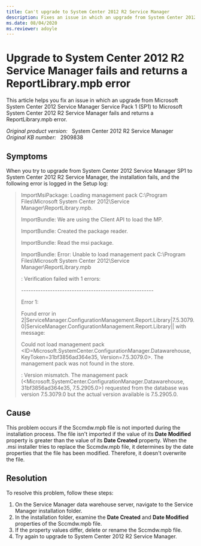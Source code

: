 ```yaml
---
title: Can't upgrade to System Center 2012 R2 Service Manager
description: Fixes an issue in which an upgrade from System Center 2012 Service Manager SP1 to System Center 2012 Service Manager R2 fails and returns a ReportLibrary.mpb error.
ms.date: 08/04/2020
ms.reviewer: adoyle
---
```

# Upgrade to System Center 2012 R2 Service Manager fails and returns a ReportLibrary.mpb error

This article helps you fix an issue in which an upgrade from Microsoft System Center 2012 Service Manager Service Pack 1 (SP1) to Microsoft System Center 2012 R2 Service Manager fails and returns a ReportLibrary.mpb error.

_Original product version:_ &nbsp; System Center 2012 R2 Service Manager  
_Original KB number:_ &nbsp; 2909838

## Symptoms

When you try to upgrade from System Center 2012 Service Manager SP1 to System Center 2012 R2 Service Manager, the installation fails, and the following error is logged in the Setup log:

> ImportMsiPackage: Loading management pack C:\Program Files\Microsoft System Center 2012\Service Manager\ReportLibrary.mpb.
>
> ImportBundle: We are using the Client API to load the MP.
>
> ImportBundle: Created the package reader.
>
> ImportBundle: Read the msi package.
>
> ImportBundle: Error: Unable to load management pack C:\Program Files\Microsoft System Center 2012\Service Manager\ReportLibrary.mpb
>
> : Verification failed with 1 errors:
>
> \-------------------------------------------------------
>
> Error 1:
>
> Found error in 2|ServiceManager.ConfigurationManagement.Report.Library|7.5.3079.0|ServiceManager.ConfigurationManagement.Report.Library|| with message:
>
> Could not load management pack \<ID=Microsoft.SystemCenter.ConfigurationManager.Datawarehouse, KeyToken=31bf3856ad364e35, Version=7.5.3079.0>. The management pack was not found in the store.
>
> : Version mismatch. The management pack (\<Microsoft.SystemCenter.ConfigurationManager.Datawarehouse, 31bf3856ad364e35, 7.5.2905.0>) requested from the database was version 7.5.3079.0 but the actual version available is 7.5.2905.0.

## Cause

This problem occurs if the Sccmdw.mpb file is not imported during the installation process. The file isn't imported if the value of its **Date Modified** property is greater than the value of its **Date Created** property. When the .msi installer tries to replace the Sccmdw.mpb file, it determines by the date properties that the file has been modified. Therefore, it doesn't overwrite the file.

## Resolution

To resolve this problem, follow these steps:

1. On the Service Manager data warehouse server, navigate to the Service Manager installation folder.
2. In the installation folder, examine the **Date Created** and **Date Modified** properties of the Sccmdw.mpb file.
3. If the property values differ, delete or rename the Sccmdw.mpb file.
4. Try again to upgrade to System Center 2012 R2 Service Manager.
